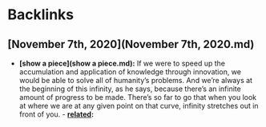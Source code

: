 
# Backlinks
## [November 7th, 2020](November 7th, 2020.md)
- **[show a piece](show a piece.md):** If we were to speed up the accumulation and application of knowledge through innovation, we would be able to solve all of humanity’s problems. And we’re always at the beginning of this infinity, as he says, because there’s an infinite amount of progress to be made. There’s so far to go that when you look at where we are at any given point on that curve, infinity stretches out in front of you.
            - **[related](related.md):**

